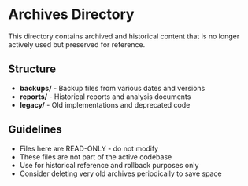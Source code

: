 # Archives Directory

This directory contains archived and historical content that is no longer actively used but preserved for reference.

## Structure

- **backups/** - Backup files from various dates and versions
- **reports/** - Historical reports and analysis documents  
- **legacy/** - Old implementations and deprecated code

## Guidelines

- Files here are READ-ONLY - do not modify
- These files are not part of the active codebase
- Use for historical reference and rollback purposes only
- Consider deleting very old archives periodically to save space
